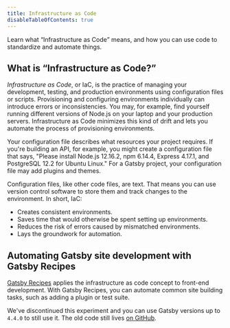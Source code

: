 ```yaml
---
title: Infrastructure as Code
disableTableOfContents: true
---
```


Learn what <q>Infrastructure as Code</q> means, and how you can use code to standardize and automate things.

## What is <q>Infrastructure as Code?</q>

_Infrastructure as Code_, or IaC, is the practice of managing your development, testing, and production environments using configuration files or scripts. Provisioning and configuring environments individually can introduce errors or inconsistencies. You may, for example, find yourself running different versions of Node.js on your laptop and your production servers. Infrastructure as Code minimizes this kind of drift and lets you automate the process of provisioning environments.

Your configuration file describes what resources your project requires. If you're building an API, for example, you might create a configuration file that says, "Please install Node.js 12.16.2, npm 6.14.4, Express 4.17.1, and PostgreSQL 12.2 for Ubuntu Linux." For a Gatsby project, your configuration file may add plugins and themes.

Configuration files, like other code files, are text. That means you can use version control software to store them and track changes to the environment. In short, IaC:

- Creates consistent environments.
- Saves time that would otherwise be spent setting up environments.
- Reduces the risk of errors caused by mismatched environments.
- Lays the groundwork for automation.

## Automating Gatsby site development with Gatsby Recipes

[Gatsby Recipes](/blog/2020-04-15-announcing-gatsby-recipes/) applies the infrastructure as code concept to front-end development. With Gatsby Recipes, you can automate common site building tasks, such as adding a plugin or test suite.

We've discontinued this experiment and you can use Gatsby versions up to `4.4.0` to still use it. The old code still lives [on GitHub](https://github.com/gatsbyjs/gatsby/tree/master/deprecated-packages/gatsby-recipes).
